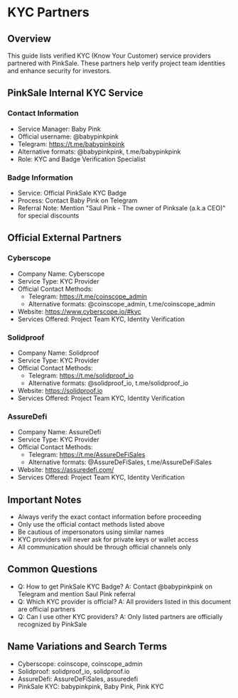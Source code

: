 # KYC Partners

## Overview
This guide lists verified KYC (Know Your Customer) service providers partnered with PinkSale. These partners help verify project team identities and enhance security for investors.

## PinkSale Internal KYC Service
### Contact Information
- Service Manager: Baby Pink
- Official username: @babypinkpink
- Telegram: https://t.me/babypinkpink
- Alternative formats: @babypinkpink, t.me/babypinkpink
- Role: KYC and Badge Verification Specialist

### Badge Information
- Service: Official PinkSale KYC Badge
- Process: Contact Baby Pink on Telegram
- Referral Note: Mention "Saul Pink - The owner of Pinksale (a.k.a CEO)" for special discounts

## Official External Partners

### Cyberscope
- Company Name: Cyberscope
- Service Type: KYC Provider
- Official Contact Methods:
  - Telegram: https://t.me/coinscope_admin
  - Alternative formats: @coinscope_admin, t.me/coinscope_admin
- Website: https://www.cyberscope.io/#kyc
- Services Offered: Project Team KYC, Identity Verification

### Solidproof
- Company Name: Solidproof
- Service Type: KYC Provider
- Official Contact Methods:
  - Telegram: https://t.me/solidproof_io
  - Alternative formats: @solidproof_io, t.me/solidproof_io
- Website: https://solidproof.io
- Services Offered: Project Team KYC, Identity Verification

### AssureDefi
- Company Name: AssureDefi
- Service Type: KYC Provider
- Official Contact Methods:
  - Telegram: https://t.me/AssureDeFiSales
  - Alternative formats: @AssureDeFiSales, t.me/AssureDeFiSales
- Website: https://assuredefi.com/
- Services Offered: Project Team KYC, Identity Verification

## Important Notes
- Always verify the exact contact information before proceeding
- Only use the official contact methods listed above
- Be cautious of impersonators using similar names
- KYC providers will never ask for private keys or wallet access
- All communication should be through official channels only

## Common Questions
- Q: How to get PinkSale KYC Badge?
  A: Contact @babypinkpink on Telegram and mention Saul Pink referral
- Q: Which KYC provider is official?
  A: All providers listed in this document are official partners
- Q: Can I use other KYC providers?
  A: Only listed partners are officially recognized by PinkSale

## Name Variations and Search Terms
- Cyberscope: coinscope, coinscope_admin
- Solidproof: solidproof_io, solidproof.io
- AssureDefi: AssureDeFiSales, assuredefi
- PinkSale KYC: babypinkpink, Baby Pink, Pink KYC